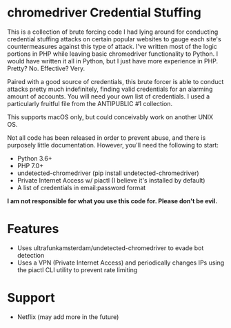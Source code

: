 # chromedriver Credential Stuffing
 This is a collection of brute forcing code I had lying around for conducting credential stuffing attacks on certain popular websites to gauge each site's countermeasures against this type of attack. I've written most of the logic portions in PHP while leaving basic chromedriver functionality to Python. I would have written it all in Python, but I just have more experience in PHP. Pretty? No. Effective? Very.
 
 Paired with a good source of credentials, this brute forcer is able to conduct attacks pretty much indefinitely, finding valid credentials for an alarming amount of accounts. You will need your own list of credentials. I used a particularly fruitful file from the ANTIPUBLIC #1 collection.
 
 This supports macOS only, but could conceivably work on another UNIX OS.
 
 Not all code has been released in order to prevent abuse, and there is purposely little documentation. However, you'll need the following to start:
 * Python 3.6+
 * PHP 7.0+
 * undetected-chromedriver (pip install undetected-chromedriver)
 * Private Internet Access w/ piactl (I believe it's installed by default)
 * A list of credentials in email:password format
 
 
 **I am not responsible for what you use this code for. Please don't be evil.**
 
# Features

* Uses ultrafunkamsterdam/undetected-chromedriver to evade bot detection
* Uses a VPN (Private Internet Access) and periodically changes IPs using the piactl CLI utility to prevent rate limiting

# Support
* Netflix (may add more in the future)
